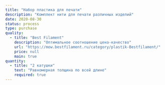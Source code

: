```yaml
---
title: "Набор пластика для печати"
description: "Комплект нити для печати различных изделий"
date: 2020-08-30
status: process
type: purchase
quality:
  - title: "Best Filament"
    description: "Оптимальное соотношение цена-качество"
    url: "https://mow.bestfilament.ru/category/plastik-Bestfilament/"
    price: null
    main: true
quantity:
  - title: "2 катушки"
    text: "Равномерная толщина по всей длине"
    required: true
---
```

